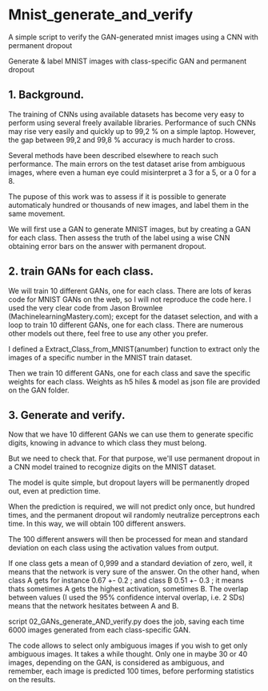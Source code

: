 # Mnist_generate_and_verify
A simple script to verify the GAN-generated mnist images using a CNN with permanent dropout

Generate & label MNIST images with class-specific GAN and permanent dropout

## 1. Background.
The training of CNNs using available datasets has become very easy to perform using several freely available libraries. Performance of such CNNs may rise very easily and quickly up to 99,2 % on a simple laptop. 
However, the gap between 99,2 and 99,8 % accuracy is much harder to cross. 

Several methods have been described elsewhere to reach such performance. The main errors on the test dataset arise from ambiguous images, where even a human eye could misinterpret a 3 for a 5, or a 0 for a 8. 

The pupose of this work was to assess if it is possible to generate automaticaly hundred or thousands of new images, and label them in the same movement.

We will first use a GAN to generate MNIST images, but by creating a GAN for each class.
Then assess the truth of the label using a wise CNN obtaining error bars on the answer with permanent dropout.

## 2. train GANs for each class.
We will train 10 different GANs, one for each class. 
There are lots of keras code for MNIST GANs on the web, so I will not reproduce the code here. I used the very clear code from Jason Brownlee (MachinelearningMastery.com); except for the dataset selection, and with a loop to train 10 different GANs, one for each class.
There are numerous other models out there, feel free to use any other you prefer. 

I defined a Extract_Class_from_MNIST(anumber) function to extract only the images of a specific number in the MNIST train dataset.

Then we train 10 different GANs, one for each class and save the specific weights for each class. Weights as h5 hiles & model as json file are provided on the GAN folder.

## 3. Generate and verify.
Now that we have 10 different GANs we can use them to generate specific digits, knowing in advance to which class they must belong.

But we need to check that. For that purpose, we'll use permanent dropout in a CNN model trained to recognize digits on the MNIST dataset.

The model is quite simple, but dropout layers will be permanently droped out, even at prediction time.

When the prediction is required, we will not predict only once, but hundred times, and the permanent dropout wil randomly neutralize perceptrons each time. In this way, we will obtain 100 different answers.

The 100 different answers will then be processed for mean and standard deviation on each class using the activation values from output.

If one class gets a mean of 0,999 and a standard deviation of zero, well, it means that the network is very sure of the answer.
On the other hand, when class A gets for instance 0.67 +- 0.2 ; and class B 0.51 +- 0.3 ; it means thats sometimes A gets the highest activation, sometimes B. The overlap between values (I used the 95% confidence interval overlap, i.e. 2 SDs) means that the network hesitates between A and B.

script 02_GANs_generate_AND_verify.py does the job, saving each time 6000 images generated from each class-specific GAN.

The code allows to select only ambiguous images if you wish to get only ambiguous images. It takes a while thought. Only one in maybe 30 or 40 images, depending on the GAN, is considered as ambiguous, and remember, each image is predicted 100 times, before performing statistics on the results.  


